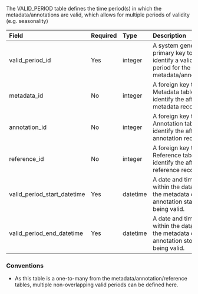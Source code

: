The VALID_PERIOD table defines the time period(s) in which the metadata/annotations are valid, which allows for multiple periods of validity (e.g. seasonality)						

Field					|Required	|Type	|Description
:------------------------------|:--------|:------------|:-----------------------------------------
valid_period_id     |Yes      |integer      |A system generated primary key to identify a valid time period for the metadata/annotation.
metadata_id     |No     |integer      |A foreign key to the Metadata table to identify the affected metadata record.
annotation_id     |No     |integer      |A foreign key to the Annotation table to identify the affected annotation record.
reference_id      |No     |integer      |A foreign key to the Reference table to identify the affected reference record.
valid_period_start_datetime     |Yes      |datetime     |A date and time within the data when the metadata or annotation starts being valid.
valid_period_end_datetime     |Yes      |datetime     |A date and time within the data when the metadata or annotation stops being valid.

### Conventions

  * As this table is a one-to-many from the metadata/annotation/reference tables, multiple non-overlapping valid periods can be defined here.
